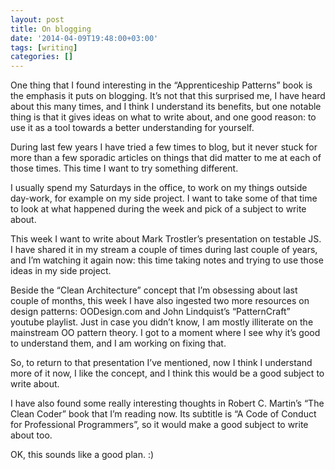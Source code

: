 ```yaml
---
layout: post
title: On blogging
date: '2014-04-09T19:48:00+03:00'
tags: [writing]
categories: []
---
```

One thing that I found interesting in the “Apprenticeship Patterns” book
is the emphasis it puts on blogging. It’s not that this surprised me, I
have heard about this many times, and I think I understand its benefits,
but one notable thing is that it gives ideas on what to write about, and
one good reason: to use it as a tool towards a better understanding for
yourself.

During last few years I have tried a few times to blog, but it never
stuck for more than a few sporadic articles on things that did matter to
me at each of those times. This time I want to try something different.

I usually spend my Saturdays in the office, to work on my things outside
day-work,  for example on my side project. I want to take some of that
time to look at what happened during the week and pick of a subject to
write about.

This week I want to write about Mark Trostler’s presentation on testable
JS. I have shared it in my stream a couple of times during last couple
of years, and I’m watching it again now: this time taking notes and
trying to use those ideas in my side project.

Beside the “Clean Architecture” concept that I’m obsessing about last
couple of months, this week I have also ingested two more resources on
design patterns: OODesign.com and John Lindquist’s “PatternCraft”
youtube playlist. Just in case you didn’t know, I am mostly illiterate
on the mainstream OO pattern theory. I got to a moment where I see why
it’s good to understand them, and I am working on fixing that.

So, to return to that presentation I’ve mentioned, now I think I
understand more of it now, I like the concept, and I think this would be
a good subject to write about.

I have also found some really interesting thoughts in Robert C. Martin’s
“The Clean Coder” book that I’m reading now. Its subtitle is “A Code of
Conduct for Professional Programmers”, so it would make a good subject
to write about too.

OK, this sounds like a good plan. :)
